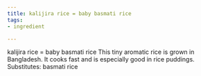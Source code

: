 ```yaml
---
title: kalijira rice = baby basmati rice
tags:
- ingredient

---
```

kalijira rice = baby basmati rice This tiny aromatic rice is grown in Bangladesh. It cooks fast and is especially good in rice puddings. Substitutes: basmati rice
